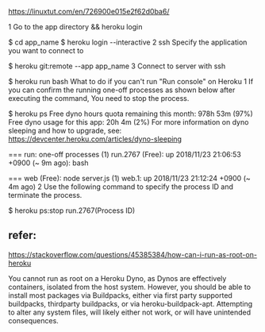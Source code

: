 
https://linuxtut.com/en/726900e015e2f62d0ba6/

1 Go to the app directory && heroku login

$ cd app_name
$ heroku login --interactive
2 ssh Specify the application you want to connect to

$ heroku git:remote --app app_name
3 Connect to server with ssh

$ heroku run bash
What to do if you can't run "Run console" on Heroku
1 If you can confirm the running one-off processes as shown below after executing the command, You need to stop the process.

$ heroku ps
Free dyno hours quota remaining this month: 978h 53m (97%)
Free dyno usage for this app: 20h 4m (2%)
For more information on dyno sleeping and how to upgrade, see:
https://devcenter.heroku.com/articles/dyno-sleeping

=== run: one-off processes (1)
run.2767 (Free): up 2018/11/23 21:06:53 +0900 (~ 9m ago): bash

=== web (Free): node server.js (1)
web.1: up 2018/11/23 21:12:24 +0900 (~ 4m ago)
2 Use the following command to specify the process ID and terminate the process.

$ heroku ps:stop run.2767(Process ID)


refer:
-----------

https://stackoverflow.com/questions/45385384/how-can-i-run-as-root-on-heroku

You cannot run as root on a Heroku Dyno, as Dynos are effectively containers, isolated from the host system. However, you should be able to install most packages via Buildpacks, either via first party supported buildpacks, thirdparty buildpacks, or via heroku-buildpack-apt. Attempting to alter any system files, will likely either not work, or will have unintended consequences.
